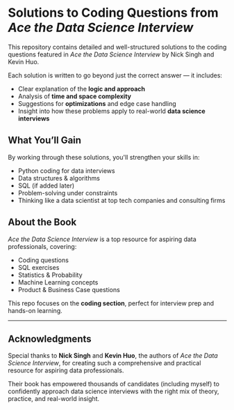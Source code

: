 #  Solutions to Coding Questions from *Ace the Data Science Interview*

This repository contains detailed and well-structured solutions to the coding questions featured in *Ace the Data Science Interview* by Nick Singh and Kevin Huo.

Each solution is written to go beyond just the correct answer — it includes:

-  Clear explanation of the **logic and approach**
-  Analysis of **time and space complexity**
-  Suggestions for **optimizations** and edge case handling
-  Insight into how these problems apply to real-world **data science interviews**

## What You’ll Gain
By working through these solutions, you'll strengthen your skills in:

- Python coding for data interviews
- Data structures & algorithms
- SQL (if added later)
- Problem-solving under constraints
- Thinking like a data scientist at top tech companies and consulting firms

## About the Book
*Ace the Data Science Interview* is a top resource for aspiring data professionals, covering:
- Coding questions
- SQL exercises
- Statistics & Probability
- Machine Learning concepts
- Product & Business Case questions

This repo focuses on the **coding section**, perfect for interview prep and hands-on learning.

---

## Acknowledgments

Special thanks to **Nick Singh** and **Kevin Huo**, the authors of *Ace the Data Science Interview*, for creating such a comprehensive and practical resource for aspiring data professionals.

Their book has empowered thousands of candidates (including myself) to confidently approach data science interviews with the right mix of theory, practice, and real-world insight.
